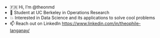 - 🇫🇷 Hi, I’m @theonmd
- 🐻 Student at UC Berkeley in Operations Research
- 💥 Interested in Data Science and its applications to solve cool problems
- 📫 Reach out on LinkedIn https://www.linkedin.com/in/theophile-langanay/

<!---
theonmd/theonmd is a ✨ special ✨ repository because its `README.md` (this file) appears on your GitHub profile.
You can click the Preview link to take a look at your changes.
--->
